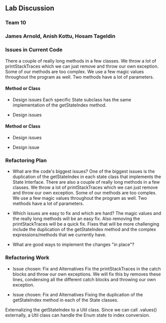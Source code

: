 ## Lab Discussion
### Team 10
### James Arnold, Anish Kottu, Hosam Tageldin


### Issues in Current Code
There a couple of really long methods in a few classes. We throw a lot of printStackTraces which
we can just remove and throw our own exception. Some of our methods are too complex. We use a
few magic values throughout the program as well. Two methods have a lot of parameters.

#### Method or Class
 * Design issues
Each specific State subclass has the same implementation of the getStateIndex method.

 * Design issues
 

#### Method or Class
 * Design issues

 * Design issue


### Refactoring Plan

 * What are the code's biggest issues?
 One of the biggest issues is the duplication of the getStateIndex in each state class that implements
 the State Interface. There are also a couple of really long methods in a few classes. We throw a lot of printStackTraces which
 we can just remove and throw our own exception. Some of our methods are too complex. We use a
 few magic values throughout the program as well. Two methods have a lot of parameters.

 * Which issues are easy to fix and which are hard?
 The magic values and the really long methods will be an easy fix. Also removing the printStackTraces
 will be a quick fix. Fixes that will be more challenging include the duplication of the getStateIndex
 method and the complex expressions/methods that we currently have.

 * What are good ways to implement the changes "in place"?
 


### Refactoring Work

 * Issue chosen: Fix and Alternatives
 Fix the printStackTraces in the catch blocks and throw our own exceptions.
 We will fix this by removes these lines, condensing all the different catch blocks and throwing
 our own exception.


 * Issue chosen: Fix and Alternatives
 Fixing the duplication of the getStateIndex method in each of the State classes. 
 
 Externalizing the getStateIndex to a Util class. Since we can call .values() externally, a Util 
 class can handle the Enum state to index conversion. 
 
 